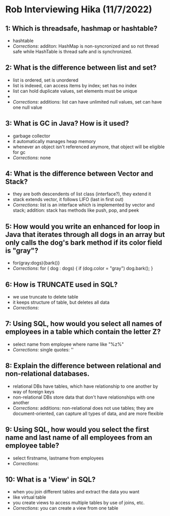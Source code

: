 # Rob Interviewing Hika (11/7/2022)

## 1: Which is threadsafe, hashmap or hashtable?
- hashtable
- *Corrections*: additon: HashMap is non-syncronized and so not thread safe while HashTable is thread safe and is synchronized.

## 2: What is the difference between list and set?
- list is ordered, set is unordered
- list is indexed, can access items by index; set has no index
- list can hold duplicate values, set elements must be unique
- 
- *Corrections*: additions: list can have unlimited null values, set can have one null value

## 3: What is GC in Java? How is it used?
- garbage collector
- it automatically manages heap memory
- whenever an object isn't referenced anymore, that object will be eligible for gc
- *Corrections*: none

## 4: What is the difference between Vector and Stack?
- they are both descendents of list class (interface?), they extend it
- stack extends vector, it follows LIFO (last in first out)
- *Corrections*: list is an interface which is implemented by vector and stack; addition: stack has methods like push, pop, and peek

## 5: How would you write an enhanced for loop in Java that iterates through all dogs in an array but only calls the dog's bark method if its color field is "gray"?
- for(gray:dogs){bark()}
- *Corrections*: for ( dog : dogs) { 
if (dog.color = "gray")
dog.bark();
}


## 6: How is TRUNCATE used in SQL?
- we use truncate to delete table
- it keeps structure of table, but deletes all data
- *Corrections*:

## 7: Using SQL, how would you select all names of employees in a table which contain the letter Z?
- select name from employee where name like "%z%"
- *Corrections*: single quotes: ''

## 8: Explain the difference between relational and non-relational databases.
- relational DBs have tables, which have relationship to one another by way of foreign keys
- non-relational DBs store data that don't have relationships with one another
- *Corrections*: additions: non-relational does not use tables; they are document-oriented, can capture all types of data, and are more flexible


## 9: Using SQL, how would you select the first name and last name of all employees from an employee table?
- select firstname, lastname from employees
- *Corrections*:

## 10: What is a 'View' in SQL?
- when you join different tables and extract the data you want
- like virtual table
- you create views to access multiple tables by use of joins, etc.
- *Corrections*: you can create a view from one table







